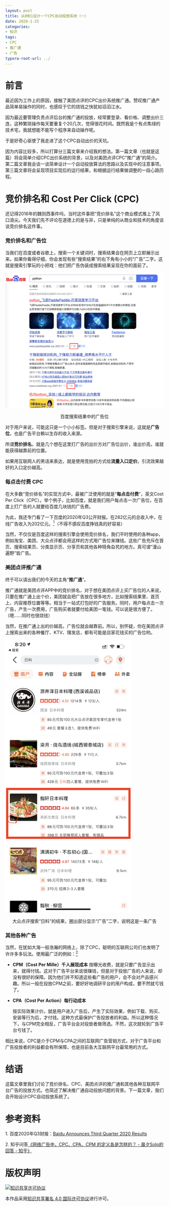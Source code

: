 ```yaml
---
layout: post
title: 从0到1设计一个CPC自动投放系统（一）
date: 2020-1-25
categories:
- 知识
tags:
- CPC
- 推广通
- 广告
typora-root-url: ../
---
```


# 前言

最近因为工作上的原因，接触了美团点评的CPC出价系统推广通。赞叹推广通产品简单易操作的同时，也感叹于它的烧钱之快犹如滔滔江水。

因为最近要管理负责点评后台的推广通的投放，经常要登录、看价格、调整出价三连，这种繁琐操作每天要重复个20几次，觉得很花时间。既然我是个有点焦绿的技术宅，我就想能不能写个程序来自动操作呢。

于是好奇心驱使了我走进了这个CPC自动出价的天坑。

因为内容比较多，所以打算分三篇文章来介绍我的想法。第一篇文章（也就是这篇）将会简单介绍CPC出价系统的背景，以及对美团点评CPC“推广通”的简介。第二篇文章我会谈一谈简单设计一个自动投放算法的思路以及实现中的注意事项。第三篇文章将会呈现项目实现后的运行结果，和根据运行结果做调整的一段心路历程。

# 竞价排名和 Cost Per Click (CPC)

还记得2016年的魏则西事件吗，当时这件事把“竞价排名”这个商业模式推上了风口浪尖。今天我们先不评论在道德上的是与非，只是单纯的从商业和技术的角度谈谈竞价排名这件事。

### 竞价排名和广告位

当我们在百度或者谷歌上，搜索一个关键词时，搜索结果会在网页上立即展示出来。如果你看得仔细，你会发现有些“搜索结果”的右下角有小小的“广告”二字。这就是搜索引擎玩的小把戏：他们把广告伪装成搜索结果呈现在你的面前了。

![baidu-ad-pic](/assets/img/post/cpc-1.png)

<center>百度搜索结果中的广告位</center>

对于用户来说，可能这只是一个小小标签。但是对于搜索引擎来说，这就是**广告位**，也是广告平台赖以生存的收入来源。

所谓**竞价排名**，就是几个想在这里打广告的出价方对广告位出价，谁出价高，谁就能获得越靠前的位置。

如果用互联网人的黑话来表达，就是使用竞拍的方式给**流量入口定价**。引流效果越好的入口定价越高。

### 每点击付费 CPC

在大多数“竞价排名”的实现方式中，最被广泛使用的就是“**每点击付费**”，英文Cost Per Click（CPC）。举个例子，比如百度，就是我们用户每点击一次广告位，在百度上打广告的人就要给百度几块钱的广告费。

为此，我还专门看了一下百度的2020年Q3公开财报。在282亿元的总收入中，在线广告收入为202亿元。[<sup>1</sup>](#ref1)（不得不感叹百度挣钱真的好容易）

当然，不仅仅是百度这样的搜索引擎会使用竞价排名，我们平时使用的各种app，例如淘宝、美团、大众点评都会用这样的方式用广告位来赚钱。这些广告充斥在首页、搜索结果页、分类显示页、分享页和其他各种犄角旮旯的地方。真可谓“漫山遍野”皆广告。

### 美团点评推广通

终于可以请出我们的今天的主角“**推广通**”。

推广通就是美团点评APP中的竞价排名，对于想在美团点评上买广告位的人来说，只要在推广通上出个价，美团就会把广告放在很多地方，比如搜索结果里、首页上、内容推荐位置等等。相当于一站式打包好的广告服务。同时，用户每点击一次广告，产生一次费用，广告购买者就要付给美团一笔钱。可以说是很方便了。（嗯……同时也很烧钱）

当然，在推广通上出的价越高，广告位就会越靠前。所以，别怀疑，你在美团点评上搜索出来的各种餐厅、KTV、理发店，都有可能是店家花钱买的广告位哟。

![dianping-ad](/assets/img/post/cpc-2.jpeg)

<center>大众点评搜索“日料”的结果，圈出部分显示“广告”二字，说明这是一条广告</center>

### 其他各种广告

当然，在犹如大海一般浩瀚的网络上，除了CPC，聪明的互联网公司们也发明了许许多多玩法。使用最广泛的例如：[<sup>2</sup>](#ref2)

* **CPM（Cost Per Mille）千人展现成本**
  按曝光收费，就是只要广告显示出来，就得付钱。这对于广告平台来说很赚钱，但是对于投放广告的人来说，却没有很好的保障。因为他们并不知道这些看广告的用户，会不会对产品感兴趣。所以一般在投放CPM之前，要好好地调研平台的用户构成，要不然就亏钱了。
  
* **CPA（Cost Per Action）每行动成本**

  按实际效果计价。就是用户进入广告后，产生了实际效果，例如下载、购买、安装等行为后，才付钱。这种方式最保护广告投放者的利益。所以这种情况下，与CPM完全相反，广告平台会对投放者做筛选。不然，这次就轮到广告平台亏钱了。

相比来说，CPC是介于CPM与CPA之间的互联网广告营销方式，对于广告平台和广告投放者的利益都会有所保障，也是目前各大互联网平台最常用的方式。

# 结语

这篇文章里我们讨论了竞价排名、CPC、美团点评的推广通和其他各种互联网平台广告的投放方式。也简述了解决推广通自动投放问题的背景。下一篇文章，我们会开始设计CPC自动投放系统了。

# 参考资料

<span id = "ref1">1. 百度2020年Q3财报：[Baidu Announces Third Quarter 2020 Results](https://ir.baidu.com/static-files/4a7fcbd5-77c0-42d3-9d21-2ecae7e574a4)</span>

<span id = "ref2">2. 知乎问答[《网络广告中，CPC、CPA、CPM 的定义各是怎样的？ - 晨夕Solo的回答 - 知乎》](https://www.zhihu.com/question/20416888/answer/117291946)</span>



# 版权声明 

<a rel="license" href="http://creativecommons.org/licenses/by/4.0/"><img alt="知识共享许可协议" style="border-width:0" src="https://i.creativecommons.org/l/by/4.0/88x31.png" /></a>

本作品采用<a rel="license" href="http://creativecommons.org/licenses/by/4.0/">知识共享署名 4.0 国际许可协议</a>进行许可。

